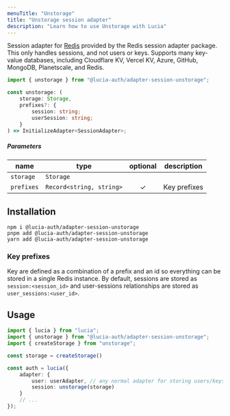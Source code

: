 ```yaml
---
menuTitle: "Unstorage"
title: "Unstorage session adapter"
description: "Learn how to use Unstorage with Lucia"
---
```


Session adapter for [Redis](https://redis.io) provided by the Redis session adapter package. This only handles sessions, and not users or keys. Supports many key-value databases, including Cloudflare KV, Vercel KV, Azure, GitHub, MongoDB, Planetscale, and Redis.

```ts
import { unstorage } from "@lucia-auth/adapter-session-unstorage";
```

```ts
const unstorage: (
	storage: Storage,
	prefixes?: {
		session: string;
		userSession: string;
	}
) => InitializeAdapter<SessionAdapter>;
```

##### Parameters

| name       | type                     | optional | description  |
| ---------- | ------------------------ | :------: | ------------ |
| `storage`  | `Storage`                |          |              |
| `prefixes` | `Record<string, string>` |    ✓     | Key prefixes |

## Installation

```
npm i @lucia-auth/adapter-session-unstorage
pnpm add @lucia-auth/adapter-session-unstorage
yarn add @lucia-auth/adapter-session-unstorage
```

### Key prefixes

Key are defined as a combination of a prefix and an id so everything can be stored in a single Redis instance. By default, sessions are stored as `session:<session_id>` and user-sessions relationships are stored as `user_sessions:<user_id>`.

## Usage

```ts
import { lucia } from "lucia";
import { unstorage } from "@lucia-auth/adapter-session-unstorage";
import { createStorage } from "unstorage";

const storage = createStorage()

const auth = lucia({
	adapter: {
		user: userAdapter, // any normal adapter for storing users/keys
		session: unstorage(storage)
	}
	// ...
});
```
